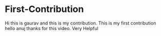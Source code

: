 # First-Contribution
Hi this is gaurav and this is my contribution.
This is my first contribution
hello anuj thanks for this video. Very Helpful
